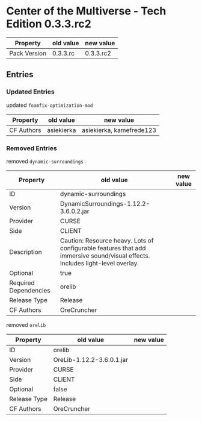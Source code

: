 # Center of the Multiverse - Tech Edition 0.3.3.rc2

Property | old value | new value
---|---|---
Pack Version | 0.3.3.rc | 0.3.3.rc2


## Entries

### Updated Entries

updated `foamfix-optimization-mod`

Property | old value | new value
---|---|---
CF Authors | asiekierka | asiekierka, kamefrede123



### Removed Entries

removed `dynamic-surroundings`

Property | old value | new value
---|---|---
ID | dynamic-surroundings | 
Version | DynamicSurroundings-1.12.2-3.6.0.2.jar | 
Provider | CURSE | 
Side | CLIENT | 
Description | Caution: Resource heavy. Lots of configurable features that add immersive sound/visual effects. Includes light-level overlay. | 
Optional | true | 
Required Dependencies | orelib | 
Release Type | Release | 
CF Authors | OreCruncher | 



removed `orelib`

Property | old value | new value
---|---|---
ID | orelib | 
Version | OreLib-1.12.2-3.6.0.1.jar | 
Provider | CURSE | 
Side | CLIENT | 
Optional | false | 
Release Type | Release | 
CF Authors | OreCruncher | 






